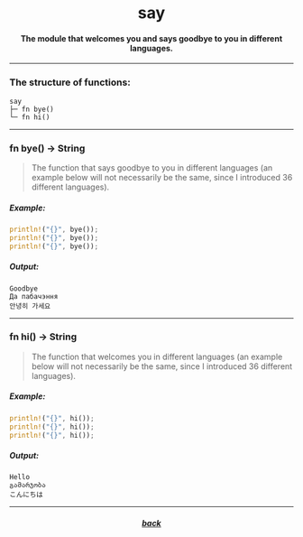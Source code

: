 <div align="center">
    <h1>say</h1>
    <h4>The module that welcomes you and says goodbye to you in different languages.</h4>
</div>

---

### The structure of functions:

```
say
├─ fn bye()
└─ fn hi()
```

---

### fn bye() -> String

> The function that says goodbye to you in different languages (an example below will not necessarily be the same, since I introduced 36 different languages).

##### Example:

```rust
println!("{}", bye());
println!("{}", bye());
println!("{}", bye());
```

##### Output:

```
Goodbye
Да пабачэння
안녕히 가세요
```

---

### fn hi() -> String

> The function that welcomes you in different languages (an example below will not necessarily be the same, since I introduced 36 different languages).

##### Example:

```rust
println!("{}", hi());
println!("{}", hi());
println!("{}", hi());
```

##### Output:

```
Hello
გამარჯობა
こんにちは
```

---

<div align="center">
    <h5><a href="">back</a></h5>
</div>
